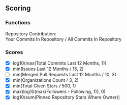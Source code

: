 ## Scoring

### Functions

Repository Contribution:  
Your Commits In Repository / All Commits In Repository

### Scores

- [x] log10(max(Total Commits Last 12 Months, 1))
- [x] min(Issues Last 12 Months / 15, 2)
- [ ] min(Merged Pull Requests Last 12 Months / 10, 3)
- [x] min(Organizations Count / 3, 2)
- [x] min(Total Given Stars / 500, 1)
- [x] max(log10(max(Followers - Following, 1)), 0)
- [x] log10(sum(Pinned Repository Stars Where Owner))
